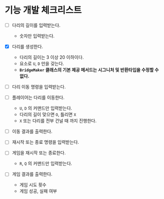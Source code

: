 # 기능 개발 체크리스트

- [ ] 다리의 길이를 입력받는다.
    - 숫자만 입력받는다.

- [X] 다리를 생성한다.
    - 다리의 길이는 3 이상 20 이하이다.
    - 요소로 `U`, `D` 만을 갖는다.
    - **`BridgeMaker` 클래스의 기본 제공 메서드는 시그니처 및 반환타입을 수정할 수 없다.**

- [ ] 다리 이동 명령을 입력받는다.

- [ ] 플레이어는 다리를 이동한다.
  - `U`, `D` 의 커맨드만 입력받는다.
  - 다리의 길이 맞으면 `O`, 틀리면 `X`
  - `X` 또는 다리를 전부 건널 때 까지 진행한다.

- [ ] 이동 결과를 출력한다.

- [ ] 재시작 또는 종료 명령을 입력받는다.

- [ ] 게임을 재시작 또는 종료한다.
  - `R`, `Q` 의 커맨드만 입력받는다.

- [ ] 게임 결과를 출력한다.
  - 게임 시도 횟수
  - 게임 성공, 실패 여부
